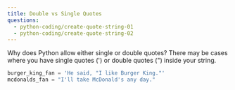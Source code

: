 ```yaml
---
title: Double vs Single Quotes
questions:
  - python-coding/create-quote-string-01
  - python-coding/create-quote-string-02
---
```


Why does Python allow either single or double quotes? There may be cases where you have single quotes (') or double quotes (") inside your string.

```python
burger_king_fan = 'He said, "I like Burger King."'
mcdonalds_fan = "I'll take McDonald's any day."
```

